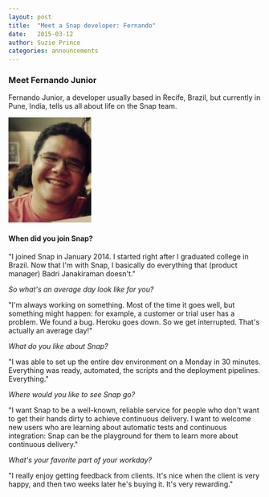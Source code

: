 ```yaml
---
layout: post
title:  "Meet a Snap developer: Fernando"
date:   2015-03-12
author: Suzie Prince
categories: announcements
---
```


### Meet Fernando Junior
Fernando Junior, a developer usually based in Recife, Brazil, but currently in Pune, India, tells us all about life on the Snap team.

<img src="/assets/images/screenshots/Fernando2.jpeg" class="image" width="165" height="209"/>

#### When did you join Snap?

"I joined Snap in January 2014. I started right after I graduated college in Brazil. Now that I'm with Snap, I basically do everything that (product manager) Badri Janakiraman doesn't."

*So what's an average day look like for you?*

"I'm always working on something. Most of the time it goes well, but something might happen: for example, a customer or trial user has a problem. We found a bug. Heroku goes down. So we get interrupted. That's actually an average day!"

*What do you like about Snap?*

"I was able to set up the entire dev environment on a Monday in 30 minutes. Everything was ready, automated, the scripts and the deployment pipelines. Everything."

*Where would you like to see Snap go?*

"I want Snap to be a well-known, reliable service for people who don't want to get their hands dirty to achieve continuous delivery. I want to welcome new users who are learning about automatic tests and continuous integration: Snap can be the playground for them to learn more about continuous delivery."

*What's your favorite part of your workday?*

"I really enjoy getting feedback from clients. It's nice when the client is very happy, and then two weeks later he's buying it. It's very rewarding."

